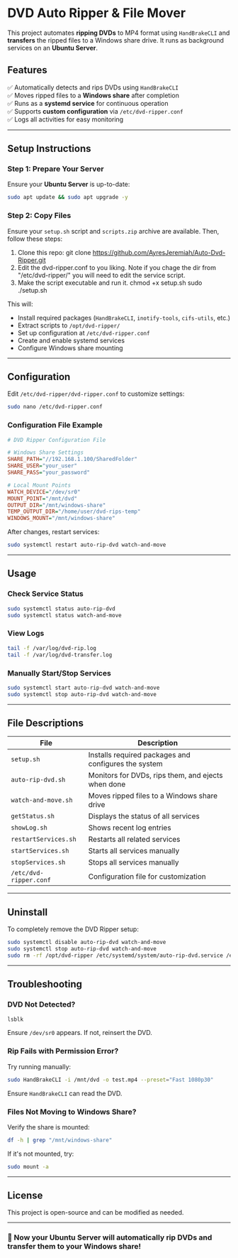 # DVD Auto Ripper & File Mover

This project automates **ripping DVDs** to MP4 format using `HandBrakeCLI` and **transfers** the ripped files to a Windows share drive. It runs as background services on an **Ubuntu Server**.

## **Features**
✅ Automatically detects and rips DVDs using `HandBrakeCLI`  
✅ Moves ripped files to a **Windows share** after completion  
✅ Runs as a **systemd service** for continuous operation  
✅ Supports **custom configuration** via `/etc/dvd-ripper.conf`  
✅ Logs all activities for easy monitoring  

---

## **Setup Instructions**

### **Step 1: Prepare Your Server**
Ensure your **Ubuntu Server** is up-to-date:
```bash
sudo apt update && sudo apt upgrade -y
```

### **Step 2: Copy Files**
Ensure your `setup.sh` script and `scripts.zip` archive are available. Then, follow these steps:

1. Clone this repo:
    git clone https://github.com/AyresJeremiah/Auto-Dvd-Ripper.git
2. Edit the dvd-ripper.conf to you liking.
    Note if you chage the dir from "/etc/dvd-ripper/" you will need to edit the service script.
3. Make the script executable and run it.
    chmod +x setup.sh
    sudo ./setup.sh

This will:
- Install required packages (`HandBrakeCLI`, `inotify-tools`, `cifs-utils`, etc.)
- Extract scripts to `/opt/dvd-ripper/`
- Set up configuration at `/etc/dvd-ripper.conf`
- Create and enable systemd services
- Configure Windows share mounting

---

## **Configuration**
Edit `/etc/dvd-ripper/dvd-ripper.conf` to customize settings:
```bash
sudo nano /etc/dvd-ripper.conf
```

### **Configuration File Example**
```ini
# DVD Ripper Configuration File

# Windows Share Settings
SHARE_PATH="//192.168.1.100/SharedFolder"
SHARE_USER="your_user"
SHARE_PASS="your_password"

# Local Mount Points
WATCH_DEVICE="/dev/sr0"
MOUNT_POINT="/mnt/dvd"
OUTPUT_DIR="/mnt/windows-share"
TEMP_OUTPUT_DIR="/home/user/dvd-rips-temp"
WINDOWS_MOUNT="/mnt/windows-share"
```

After changes, restart services:
```bash
sudo systemctl restart auto-rip-dvd watch-and-move
```

---

## **Usage**
### **Check Service Status**
```bash
sudo systemctl status auto-rip-dvd
sudo systemctl status watch-and-move
```

### **View Logs**
```bash
tail -f /var/log/dvd-rip.log
tail -f /var/log/dvd-transfer.log
```

### **Manually Start/Stop Services**
```bash
sudo systemctl start auto-rip-dvd watch-and-move
sudo systemctl stop auto-rip-dvd watch-and-move
```

---

## **File Descriptions**
| File                  | Description |
|----------------------|------------------------------------------------|
| `setup.sh`           | Installs required packages and configures the system |
| `auto-rip-dvd.sh`    | Monitors for DVDs, rips them, and ejects when done |
| `watch-and-move.sh`  | Moves ripped files to a Windows share drive |
| `getStatus.sh`       | Displays the status of all services |
| `showLog.sh`         | Shows recent log entries |
| `restartServices.sh` | Restarts all related services |
| `startServices.sh`   | Starts all services manually |
| `stopServices.sh`    | Stops all services manually |
| `/etc/dvd-ripper.conf` | Configuration file for customization |

---

## **Uninstall**
To completely remove the DVD Ripper setup:
```bash
sudo systemctl disable auto-rip-dvd watch-and-move
sudo systemctl stop auto-rip-dvd watch-and-move
sudo rm -rf /opt/dvd-ripper /etc/systemd/system/auto-rip-dvd.service /etc/systemd/system/watch-and-move.service /etc/dvd-ripper.conf /var/log/dvd-rip.log /var/log/dvd-transfer.log
```

---

## **Troubleshooting**
### **DVD Not Detected?**
```bash
lsblk
```
Ensure `/dev/sr0` appears. If not, reinsert the DVD.

### **Rip Fails with Permission Error?**
Try running manually:
```bash
sudo HandBrakeCLI -i /mnt/dvd -o test.mp4 --preset="Fast 1080p30"
```
Ensure `HandBrakeCLI` can read the DVD.

### **Files Not Moving to Windows Share?**
Verify the share is mounted:
```bash
df -h | grep "/mnt/windows-share"
```
If it's not mounted, try:
```bash
sudo mount -a
```

---

## **License**
This project is open-source and can be modified as needed.

---

### 🚀 Now your Ubuntu Server will **automatically rip DVDs** and **transfer them to your Windows share**!


